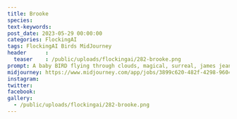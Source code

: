 ```yaml
---
title: Brooke
species: 
text-keywords: 
post_date: 2023-05-29 00:00:00
categories: FlockingAI
tags: FlockingAI Birds MidJourney 
header      :
  teaser    : /public/uploads/flockingai/282-brooke.png
prompt: A baby BIRD flying through clouds, magical, surreal, james jean, photorealisitc, anime style, high detailed, art nouveau, japanese style, high contrast, colorful, oil, multi dimensional paper cut craft, paper illustration, mandala, meanders
midjourney: https://www.midjourney.com/app/jobs/3899c620-482f-4298-9604-24c3c0f135f9
instagram: 
twitter: 
facebook: 
gallery: 
  - /public/uploads/flockingai/282-brooke.png
---
```



